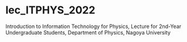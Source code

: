 # lec_ITPHYS_2022
Introduction to Information Technology for Physics, Lecture for 2nd-Year Undergraduate Students, Department of Physics, Nagoya University

